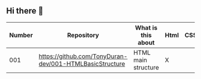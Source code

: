 ## Hi there 👋
|Number|Repository|What is this about| Html | CSS | JavaScript|TypeScript | Phyton| C#| link|
|-------|-------|---------|-------|-----|-------|-------|-------|-------|-------|
|001|https://github.com/TonyDuran-dev/001-HTMLBasicStructure|HTML main structure        |X      |      |      |    |    | | https://tonyduran-dev.github.io/001-HTMLBasicStructure/ |

<!--
**TonyDuran-dev/TonyDuran-dev** is a ✨ _special_ ✨ repository because its `README.md` (this file) appears on your GitHub profile.

Here are some ideas to get you started:

- 🔭 I’m currently working on ...
- 🌱 I’m currently learning ...
- 👯 I’m looking to collaborate on ...
- 🤔 I’m looking for help with ...
- 💬 Ask me about ...
- 📫 How to reach me: ...
- 😄 Pronouns: ...
- ⚡ Fun fact: ...
-->
